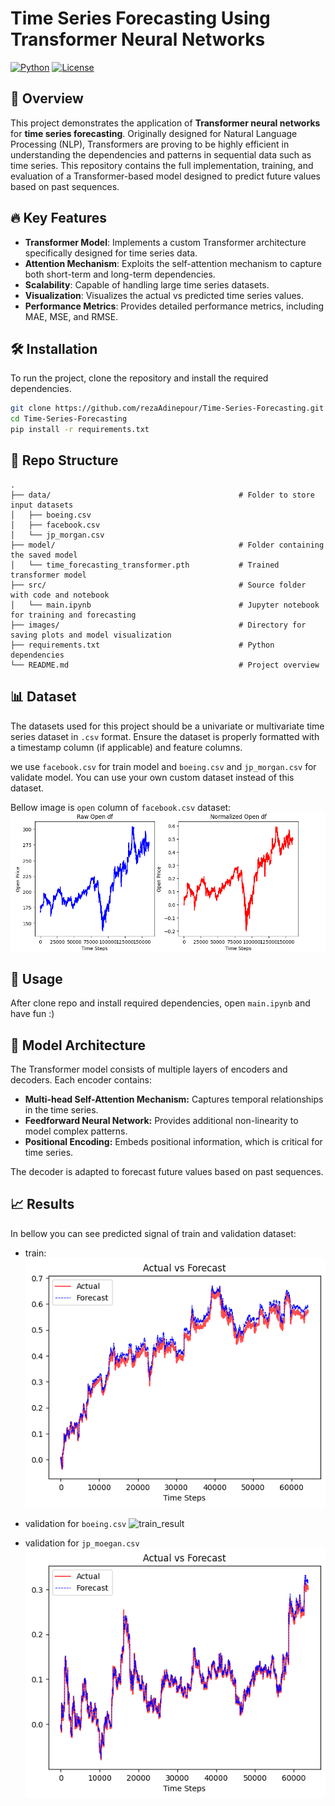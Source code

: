 # Time Series Forecasting Using Transformer Neural Networks

[![Python](https://img.shields.io/badge/Python-3.8%2B-blue)](https://www.python.org/)
[![License](https://img.shields.io/github/license/rezaAdinepour/Time-Series-Forecasting)](LICENSE)


## 📜 Overview

This project demonstrates the application of **Transformer neural networks** for **time series forecasting**. Originally designed for Natural Language Processing (NLP), Transformers are proving to be highly efficient in understanding the dependencies and patterns in sequential data such as time series. This repository contains the full implementation, training, and evaluation of a Transformer-based model designed to predict future values based on past sequences.

## 🔥 Key Features

- **Transformer Model**: Implements a custom Transformer architecture specifically designed for time series data.
- **Attention Mechanism**: Exploits the self-attention mechanism to capture both short-term and long-term dependencies.
- **Scalability**: Capable of handling large time series datasets.
- **Visualization**: Visualizes the actual vs predicted time series values.
- **Performance Metrics**: Provides detailed performance metrics, including MAE, MSE, and RMSE.

## 🛠️ Installation

To run the project, clone the repository and install the required dependencies.

```bash
git clone https://github.com/rezaAdinepour/Time-Series-Forecasting.git
cd Time-Series-Forecasting
pip install -r requirements.txt
```



## 📂 Repo Structure

```plaintext
.
├── data/                                          # Folder to store input datasets
│   ├── boeing.csv                                 
│   ├── facebook.csv                               
│   └── jp_morgan.csv                              
├── model/                                         # Folder containing the saved model
│   └── time_forecasting_transformer.pth           # Trained transformer model
├── src/                                           # Source folder with code and notebook
│   └── main.ipynb                                 # Jupyter notebook for training and forecasting
├── images/                                        # Directory for saving plots and model visualization
├── requirements.txt                               # Python dependencies
└── README.md                                      # Project overview
```


## 📊 Dataset

The datasets used for this project should be a univariate or multivariate time series dataset in `.csv` format. Ensure the dataset is properly formatted with a timestamp column (if applicable) and feature columns.

we use `facebook.csv` for train model and `boeing.csv` and `jp_morgan.csv` for validate model. You can use your own custom dataset instead of this dataset.

Bellow image is `open` column of `facebook.csv` dataset:
![input_image](images/input_data.png)




## 🚀 Usage

After clone repo and install required dependencies, open `main.ipynb` and have fun :)



## 🧠 Model Architecture

The Transformer model consists of multiple layers of encoders and decoders. Each encoder contains:

* **Multi-head Self-Attention Mechanism:** Captures temporal relationships in the time series.
* **Feedforward Neural Network:** Provides additional non-linearity to model complex patterns.
* **Positional Encoding:** Embeds positional information, which is critical for time series.

The decoder is adapted to forecast future values based on past sequences.




## 📈 Results
In bellow you can see predicted signal of train and validation dataset:

* train:
![train_result](images/train_result.png)

* validation for `boeing.csv`
![train_result](images/validation_result1.png)

* validation for `jp_moegan.csv`
![train_result](images/validation_result2.png)


